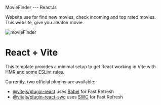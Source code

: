 MovieFinder --- ReactJs

Website use for find new movies, check incoming and top rated movies.
This website, give you aleatoir movie.

![movieFinder](https://github.com/Jonathanbtq/moviefinder/assets/99287239/7ca66075-5209-4fb9-9dfd-b4941ad4efda)

# React + Vite

This template provides a minimal setup to get React working in Vite with HMR and some ESLint rules.

Currently, two official plugins are available:

- [@vitejs/plugin-react](https://github.com/vitejs/vite-plugin-react/blob/main/packages/plugin-react/README.md) uses [Babel](https://babeljs.io/) for Fast Refresh
- [@vitejs/plugin-react-swc](https://github.com/vitejs/vite-plugin-react-swc) uses [SWC](https://swc.rs/) for Fast Refresh
